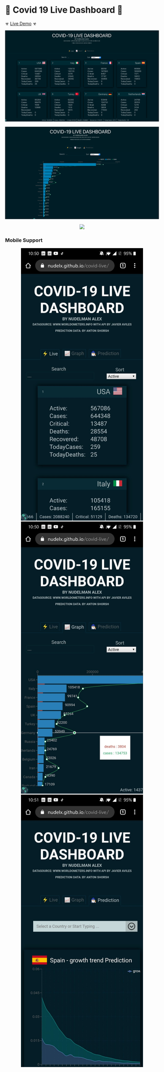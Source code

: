 # 👾 Covid 19 Live Dashboard 🦇

☣︎ [Live Demo](https://nudelx.github.io/covid-live/) ☣︎

<p align="center">
<img style="max-width: 100%; margin-right: auto;  margin-left: auto; " src="https://raw.githubusercontent.com/nudelx/covid-live/master/img/cards.png" ></p>

<p align="center">
<img style="max-width: 100%; margin-right: auto;  margin-left: auto; " src="https://raw.githubusercontent.com/nudelx/covid-live/master/img/graph.png" ></p>

<p align="center">
<img style="max-width: 100%; margin-right: auto;  margin-left: auto; " src="https://raw.githubusercontent.com/nudelx/covid-live/master/img/prediction.png.png" ></p>

<h3>Mobile Support</h3>
<p align="center">
<img width="400" style="width: 400px; margin-right: auto;  margin-left: auto; " src="https://raw.githubusercontent.com/nudelx/covid-live/master/img/mobile1.jpeg" >
<img width="400" style="width: 400px; margin-right: auto;  margin-left: auto; " src="https://raw.githubusercontent.com/nudelx/covid-live/master/img/mobile2.jpeg" >
<img width="400" style="width: 400px; margin-right: auto;  margin-left: auto; " src="https://raw.githubusercontent.com/nudelx/covid-live/master/img/mobile3.jpeg" >
</p>
